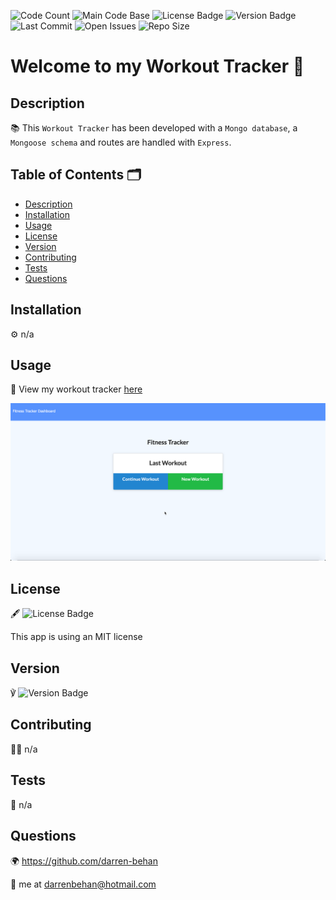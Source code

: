![Code Count](https://img.shields.io/github/languages/count/darren-behan/workout-tracker) ![Main Code Base](https://img.shields.io/github/languages/top/darren-behan/workout-tracker) ![License Badge](https://img.shields.io/badge/license-mit-blue) ![Version Badge](https://img.shields.io/badge/version-1.0-red) ![Last Commit](https://img.shields.io/github/last-commit/darren-behan/workout-tracker) ![Open Issues](https://img.shields.io/github/issues-raw/darren-behan/workout-tracker) ![Repo Size](https://img.shields.io/github/repo-size/darren-behan/workout-tracker)

# Welcome to my Workout Tracker 👋

## Description

📚 This `Workout Tracker` has been developed with a `Mongo database`, a `Mongoose schema` and routes are handled with `Express`.

## Table of Contents 🗂

* [Description](#Description)
* [Installation](#Installation)
* [Usage](#Usage)
* [License](#License)
* [Version](#Version)
* [Contributing](#Contributing)
* [Tests](#Tests)
* [Questions](#Questions)

## Installation

⚙️ n/a

## Usage

🚨 View my workout tracker <a href="https://lit-beyond-88227.herokuapp.com">here</a>

![Preview](./public/assets/img/workout-tracker.png "Preview of Portfolio")

## License

🖋 ![License Badge](https://img.shields.io/badge/license-mit-blue)

This app is  using an MIT license

## Version

℣ ![Version Badge](https://img.shields.io/badge/license-1.0-red)

## Contributing

👩‍💻 n/a

## Tests

🧪 n/a

## Questions

🌍 https://github.com/darren-behan

📧 me at darrenbehan@hotmail.com



